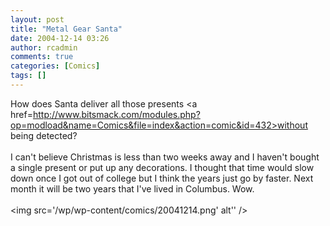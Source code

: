 ```yaml
---
layout: post
title: "Metal Gear Santa"
date: 2004-12-14 03:26
author: rcadmin
comments: true
categories: [Comics]
tags: []
---
```

How does Santa deliver all those presents <a href=http://www.bitsmack.com/modules.php?op=modload&name=Comics&file=index&action=comic&id=432>without being detected?</a><br />
<br />
I can't believe Christmas is less than two weeks away and I haven't bought a single present or put up any decorations. I thought that time would slow down once I got out of college but I think the years just go by faster. Next month it will be two years that I've lived in Columbus. Wow.<Br><br><!--more--><img src='/wp/wp-content/comics/20041214.png' alt'' />
